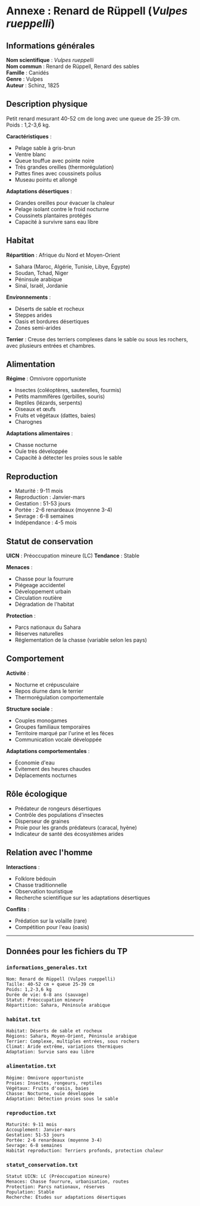 # Annexe : Renard de Rüppell (*Vulpes rueppelli*)

## Informations générales

**Nom scientifique** : *Vulpes rueppelli*  
**Nom commun** : Renard de Rüppell, Renard des sables  
**Famille** : Canidés  
**Genre** : Vulpes  
**Auteur** : Schinz, 1825  

## Description physique

Petit renard mesurant 40-52 cm de long avec une queue de 25-39 cm. Poids : 1,2-3,6 kg.

**Caractéristiques** :
- Pelage sable à gris-brun
- Ventre blanc
- Queue touffue avec pointe noire
- Très grandes oreilles (thermorégulation)
- Pattes fines avec coussinets poilus
- Museau pointu et allongé

**Adaptations désertiques** :
- Grandes oreilles pour évacuer la chaleur
- Pelage isolant contre le froid nocturne
- Coussinets plantaires protégés
- Capacité à survivre sans eau libre

## Habitat

**Répartition** : Afrique du Nord et Moyen-Orient
- Sahara (Maroc, Algérie, Tunisie, Libye, Égypte)
- Soudan, Tchad, Niger
- Péninsule arabique
- Sinaï, Israël, Jordanie

**Environnements** :
- Déserts de sable et rocheux
- Steppes arides
- Oasis et bordures désertiques
- Zones semi-arides

**Terrier** : Creuse des terriers complexes dans le sable ou sous les rochers, avec plusieurs entrées et chambres.

## Alimentation

**Régime** : Omnivore opportuniste
- Insectes (coléoptères, sauterelles, fourmis)
- Petits mammifères (gerbilles, souris)
- Reptiles (lézards, serpents)
- Oiseaux et œufs
- Fruits et végétaux (dattes, baies)
- Charognes

**Adaptations alimentaires** :
- Chasse nocturne
- Ouïe très développée
- Capacité à détecter les proies sous le sable

## Reproduction

- Maturité : 9-11 mois
- Reproduction : Janvier-mars
- Gestation : 51-53 jours
- Portée : 2-6 renardeaux (moyenne 3-4)
- Sevrage : 6-8 semaines
- Indépendance : 4-5 mois

## Statut de conservation

**UICN** : Préoccupation mineure (LC)
**Tendance** : Stable

**Menaces** :
- Chasse pour la fourrure
- Piégeage accidentel
- Développement urbain
- Circulation routière
- Dégradation de l'habitat

**Protection** :
- Parcs nationaux du Sahara
- Réserves naturelles
- Réglementation de la chasse (variable selon les pays)

## Comportement

**Activité** :
- Nocturne et crépusculaire
- Repos diurne dans le terrier
- Thermorégulation comportementale

**Structure sociale** :
- Couples monogames
- Groupes familiaux temporaires
- Territoire marqué par l'urine et les fèces
- Communication vocale développée

**Adaptations comportementales** :
- Économie d'eau
- Évitement des heures chaudes
- Déplacements nocturnes

## Rôle écologique

- Prédateur de rongeurs désertiques
- Contrôle des populations d'insectes
- Disperseur de graines
- Proie pour les grands prédateurs (caracal, hyène)
- Indicateur de santé des écosystèmes arides

## Relation avec l'homme

**Interactions** :
- Folklore bédouin
- Chasse traditionnelle
- Observation touristique
- Recherche scientifique sur les adaptations désertiques

**Conflits** :
- Prédation sur la volaille (rare)
- Compétition pour l'eau (oasis)

---

## Données pour les fichiers du TP

### `informations_generales.txt`
```
Nom: Renard de Rüppell (Vulpes rueppelli)
Taille: 40-52 cm + queue 25-39 cm
Poids: 1,2-3,6 kg
Durée de vie: 6-8 ans (sauvage)
Statut: Préoccupation mineure
Répartition: Sahara, Péninsule arabique
```

### `habitat.txt`
```
Habitat: Déserts de sable et rocheux
Régions: Sahara, Moyen-Orient, Péninsule arabique
Terrier: Complexe, multiples entrées, sous rochers
Climat: Aride extrême, variations thermiques
Adaptation: Survie sans eau libre
```

### `alimentation.txt`
```
Régime: Omnivore opportuniste
Proies: Insectes, rongeurs, reptiles
Végétaux: Fruits d'oasis, baies
Chasse: Nocturne, ouïe développée
Adaptation: Détection proies sous le sable
```

### `reproduction.txt`
```
Maturité: 9-11 mois
Accouplement: Janvier-mars
Gestation: 51-53 jours
Portée: 2-6 renardeaux (moyenne 3-4)
Sevrage: 6-8 semaines
Habitat reproduction: Terriers profonds, protection chaleur
```

### `statut_conservation.txt`
```
Statut UICN: LC (Préoccupation mineure)
Menaces: Chasse fourrure, urbanisation, routes
Protection: Parcs nationaux, réserves
Population: Stable
Recherche: Études sur adaptations désertiques
```